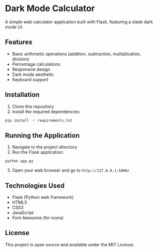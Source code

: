 # Dark Mode Calculator

A simple web calculator application built with Flask, featuring a sleek dark mode UI.

## Features

- Basic arithmetic operations (addition, subtraction, multiplication, division)
- Percentage calculations
- Responsive design
- Dark mode aesthetic
- Keyboard support

## Installation

1. Clone this repository
2. Install the required dependencies:

```bash
pip install -r requirements.txt
```

## Running the Application

1. Navigate to the project directory
2. Run the Flask application:

```bash
python app.py
```

3. Open your web browser and go to `http://127.0.0.1:5000/`

## Technologies Used

- Flask (Python web framework)
- HTML5
- CSS3
- JavaScript
- Font Awesome (for icons)

## License

This project is open source and available under the MIT License.
